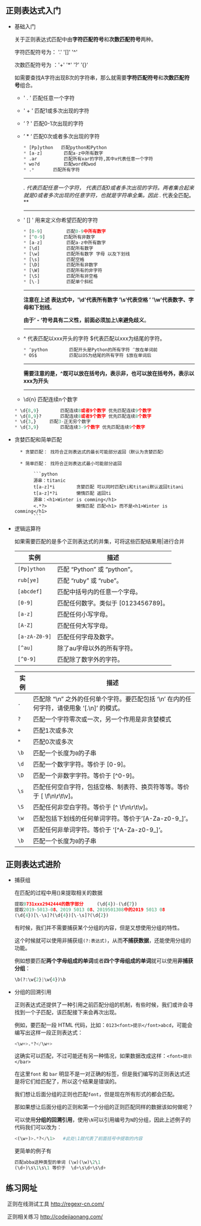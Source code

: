 ## 正则表达式入门

   * 基础入门

     关于正则表达式匹配中由**字符匹配符号**和**次数匹配符号**两种。

     字符匹配符号为： '.'  '[]'  '^'

     次数匹配符号为 ：'+'  '*'  '?'  ’{}‘

     如需要查找A字符出现B次的字符串，那么就需要**字符匹配符号**和**次数匹配符号**组合。

     * '  . '  匹配任意一个字符

     * ' + '  匹配1或多次出现的字符

     * ’  ? '  匹配0-1次出现的字符

     * ’  * ‘  匹配0次或者多次出现的字符

       ```python
       * [Pp]ython   匹配python和Python
       * [a-z]	      匹配a-z中所有数字
       * .ar		  匹配所有xar的字符,其中x代表任意一个字符
       * wo?d		  匹配word和wod
       * .*		  匹配所有字符
       ```

       ---

       **. 代表匹配任意一个字符，* 代表匹配0或者多次出现的字符。两者集合起来就是0或者多次出现的任意字符，也就是字符串全集。因此 .* 代表全匹配。**

       ---

     * ' [] ' 用来定义你希望匹配的字符

       ```python
       * [0-9]	       匹配0-9中所有数字
       * [^0-9]       匹配所有非数字
       * [a-z]	 	   匹配a-z中所有数字
       * [\d]	  	   匹配所有数字
       * [\w]	  	   匹配所有数字 字母 以及下划线
       * [\s]	 	   匹配空格
       * [\D]	  	   匹配所有非数字
       * [\W]	  	   匹配所有的非字符
       * [\S]	 	   匹配所有非空格
       * [\-]	       匹配单个斜杠
       ```

       ---

       **注意在上述 表达式中，'\d'代表所有数字  ’\s‘代表空格 ’  '\w'代表数字、字母和下划线**。

       **由于’ - ‘符号具有二义性，前面必须加上\来避免歧义**。

       ---

     - ^ 代表匹配以xxx开头的字符   $代表匹配以xxx为结尾的字符。

       ```python
       * ^python	    匹配开头是Python的所有字符 ^放在单词前
       * OS$			匹配以OS为结尾的所有字符 $放在单词后
       ```

       ---

       **需要注意的是，^既可以放在括号内，表示非，也可以放在括号外，表示以xxx为开头**

       ---

       

     -  \d{n} 匹配连续n个数字	

       ```python
       * \d{8,9}		匹配连续8或者9个数字 优先匹配连续9个数字
       * \d{8,9}?	    匹配连续8或者9个数字 优先匹配连续8个数字
       * \d{3,}		匹配3-正无穷个数字
       * \d{3,9}		匹配连续3-9个数字 优先匹配连续9个数字
       ```

   * 贪婪匹配和简单匹配

           * 贪婪匹配： 找符合正则表达式的最长可能部分返回（默认为贪婪匹配）

           * 简单匹配： 找符合正则表达式最小可能部分返回

                ```python
                源串：titanic
                t[a-z]*i		贪婪匹配 可以同时匹配ti和titani默认返回titani
                t[a-z]*?i	    懒惰匹配 返回ti
                源串：<h1>Winter is comming</h1>
                <.*?>		    懒惰匹配 匹配<h1> 而不是<h1>Winter is comming</h1>
                ```

   * 逻辑运算符

        ​	如果需要匹配的是多个正则表达式的并集，可将这些匹配结果用|进行合并

        

        | 实例          | 描述                                |
        | ------------- | ----------------------------------- |
        | `[Pp]ython`   | 匹配 “Python” 或 “python”。         |
        | `rub[ye]`     | 匹配 “ruby” 或 “rube”。             |
        | `[abcdef]`    | 匹配中括号内的任意一个字母。        |
        | `[0-9]`       | 匹配任何数字。类似于 [0123456789]。 |
        | `[a-z]`       | 匹配任何小写字母。                  |
        | `[A-Z]`       | 匹配任何大写字母。                  |
        | `[a-zA-Z0-9]` | 匹配任何字母及数字。                |
        | `[^au]`       | 除了au字母以外的所有字符。          |
        | `[^0-9]`      | 匹配除了数字外的字符。              |

        | 实例 | 描述                                                         |
        | ---- | ------------------------------------------------------------ |
        | `.`  | 匹配除 “\n” 之外的任何单个字符。要匹配包括 ‘\n’ 在内的任何字符，请使用象 ‘[.\n]’ 的模式。 |
        | `?`  | 匹配一个字符零次或一次，另一个作用是非贪婪模式               |
        | `+`  | 匹配1次或多次                                                |
        | `*`  | 匹配0次或多次                                                |
        | `\b` | 匹配一个长度为`0`的子串                                      |
        | `\d` | 匹配一个数字字符。等价于 [0-9]。                             |
        | `\D` | 匹配一个非数字字符。等价于 [^0-9]。                          |
        | `\s` | 匹配任何空白字符，包括空格、制表符、换页符等等。等价于 [ \f\n\r\t\v]。 |
        | `\S` | 匹配任何非空白字符。等价于 [^ \f\n\r\t\v]。                  |
        | `\w` | 匹配包括下划线的任何单词字符。等价于’[A-Za-z0-9_]’。         |
        | `\W` | 匹配任何非单词字符。等价于 ‘[^A-Za-z0-9_]‘。                 |
        | `\b` | 匹配一个长度为`0`的子串                                      |

## 正则表达式进阶

* 捕获组

  在匹配的过程中用()来提取相关的数据

  ```python
  提取0731xxx2942444的数字部分     (\d{4})-(\d{7})
  提取2019-5013-08、2019 5013 08、2019501308中的2019 5013 08
  (\d{4})[\-\s]?(\d{4})[\-\s]?(\d{2})
  ```

  有时候，我们并不需要捕获某个分组的内容，但是又想使用分组的特性。

  这个时候就可以使用非捕获组`(?:表达式)`，从而**不捕获数据**，还能使用分组的功能。

  例如想要匹配**两个字母组成的单词**或者**四个字母组成的单词**就可以使用**非捕获分组**：

  ```python
  \b(?:\w{2}|\w{4})\b
  ```

* 分组的回溯引用

  正则表达式还提供了一种引用之前匹配分组的机制，有些时候，我们或许会寻找到一个子匹配，该匹配接下来会再次出现。

  例如，要匹配一段 HTML 代码，比如：`0123<font>提示</font>abcd`，可能会编写出这样一段正则表达式：

  ```python
  <\w+>.*?</\w+>
  ```

  这确实可以匹配，不过可能还有另一种情况，如果数据改成这样：`<font>提示</bar>`

  在这里`font` 和 `bar` 明显不是一对正确的标签，但是我们编写的正则表达式还是将它们给匹配了，所以这个结果是错误的。

  我们想让后面分组的正则也匹配`font`，但是现在所有形式的都会匹配。

  那如果想让后面分组的正则和第一个分组的正则匹配同样的数据该如何做呢？

  可以使用**分组的回溯引用**，使用`\N`可以引用编号为`N`的分组，因此上述例子的代码我们可以改为：

  ```python
  <(\w+)>.*?</\1>	#此处\1就代表了前面括号中提取的内容
  ```

  更简单的例子有

  ```python
  匹配abba这种类型的单词	(\w)(\w)\2\1
  (\d+)\s\1\s\1	等价于  \d+\s\d+\s\d+
  ```

  

## 练习网址

​		正则在线测试工具		http://regexr-cn.com/

​		正则相关练习    http://codejiaonang.com/
